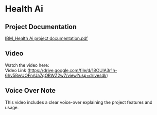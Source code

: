 # Health Ai

## Project Documentation  
[IBM_Health Ai project documentation.pdf](https://docs.google.com/document/d/1_RHbOJQQm8LMOr-CTK6xPg9ewKuBft-5/edit?usp=drivesdk&ouid=106700473922079625322&rtpof=true&sd=true)

##  Video  
Watch the  video here:  
 Video Link (https://drive.google.com/file/d/18OUIA3r1h-6hv5BwUOFnrUa7qORWZ2w7/view?usp=drivesdk)
## Voice Over Note  
This video includes a clear voice-over explaining the project features and usage.
